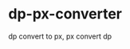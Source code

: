 # dp-px-converter
dp convert to px, px convert dp
[](https://github.com/owenmike/dp-px-converter/blob/master/screenshot/app_screen_shot.png)
